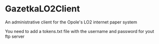 # GazetkaLO2Client
An administrative client for the Opole's LO2 internet paper system

You need to add a tokens.txt file with the username and password for yout ftp server

